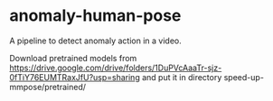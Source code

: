 # anomaly-human-pose
A pipeline to detect anomaly action in a video.

Download pretrained models from https://drive.google.com/drive/folders/1DuPVcAaaTr-sjz-0fTiY76EUMTRaxJfU?usp=sharing and put it in directory speed-up-mmpose/pretrained/
